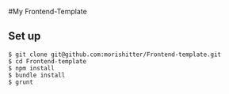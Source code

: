 #My Frontend-Template

## Set up
```
$ git clone git@github.com:morishitter/Frontend-template.git
$ cd Frontend-template
$ npm install
$ bundle install
$ grunt
```

